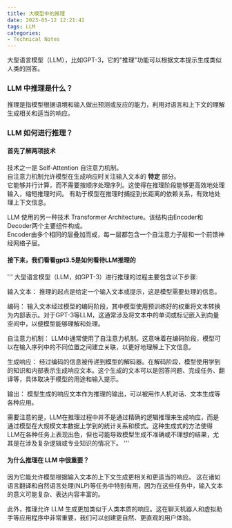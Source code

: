 ```yaml
---
title: 大模型中的推理
date: 2023-05-12 12:21:41
tags: LLM
categories:
- Technical Notes
---
```

大型语言模型（LLM），比如GPT-3，它的"推理"功能可以根据文本提示生成类似人类的回答。

### LLM 中推理是什么？
推理是指模型根据语境和输入做出预测或反应的能力，利用对语言和上下文的理解生成相关和适当的响应。

### LLM 如何进行推理？
#### 首先了解两项技术  

技术之一是 Self-Attention 自注意力机制。  
自注意力机制允许模型在生成响应时关注输入文本的 **特定** 部分。  
它能够并行计算，而不需要按顺序处理序列。这使得在推理阶段能够更高效地处理输入，缩短推理时间。
有助于模型在推理时捕捉到长距离的依赖关系，有效地处理上下文信息。

LLM 使用的另一种技术 Transformer Architecture。该结构由Encoder和Decoder两个主要组件构成。  
Encoder由多个相同的层叠加而成，每一层都包含一个自注意力子层和一个前馈神经网络子层。

#### 接下来，我们看看gpt3.5是如何看待LLM推理的  

'''
大型语言模型（LLM，如GPT-3）进行推理的过程主要包含以下步骤:

输入文本： 推理的起点是给定一个输入文本或提示，这是模型需要处理的信息。

编码： 输入文本经过模型的编码阶段，其中模型使用预训练好的权重将文本转换为内部表示。对于GPT-3等LLM，这通常涉及将文本中的单词或标记嵌入到向量空间中，以便模型能够理解和处理。

自注意力机制： LLM中通常使用了自注意力机制。这意味着在编码阶段，模型可以在输入序列中的不同位置之间建立关联，以更好地理解上下文信息。

生成响应： 经过编码的信息被传递到模型的解码器。在解码阶段，模型使用学到的知识和内部表示生成响应文本。这个生成的文本可以是回答问题、完成任务、翻译等，具体取决于模型的用途和输入提示。

输出： 模型生成的响应文本作为推理的输出，可以被用作人机对话、文本生成等各种应用。

需要注意的是，LLM在推理过程中并不是通过精确的逻辑推理来生成响应，而是通过模型在大规模文本数据上学到的统计关系和模式。这种生成式的方法使得LLM在各种任务上表现出色，但也可能导致模型生成不准确或不理想的结果，尤其是在涉及复杂逻辑或专业知识的情况下。
'''

#### 为什么推理在 LLM 中很重要？
因为它能允许模型根据输入文本的上下文生成更相关和更适当的响应。
这在诸如语言翻译和自然语言处理(NLP)等任务中特别有用，因为在这些任务中，输入文本的意义可能复杂、表达内容丰富的。

此外，推理允许 LLM 生成更加类似于人类本质的响应。这在聊天机器人和虚拟助手等应用程序中非常重要，我们可以创建更自然、更直观的用户体验。







